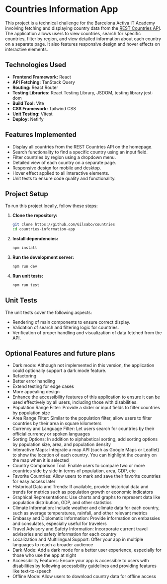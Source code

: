 # Countries Information App

This project is a technical challenge for the Barcelona Activa IT Academy involving fetching and displaying country data from the [REST Countries API](https://restcountries.com/). The application allows users to view countries, search for specific countries, filter by region, and view detailed information about each country on a separate page. It also features responsive design and hover effects on interactive elements.

## Technologies Used

- **Frontend Framework:** React
- **API Fetching:** TanStack Query
- **Routing:** React Router
- **Testing Libraries:** React Testing Library, JSDOM, testing library jest-dom
- **Build Tool:** Vite
- **CSS Framework:** Tailwind CSS
- **Unit Testing:** Vitest
- **Deploy:** Netlify

## Features Implemented

- Display all countries from the REST Countries API on the homepage.
- Search functionality to find a specific country using an input field.
- Filter countries by region using a dropdown menu.
- Detailed view of each country on a separate page.
- Responsive design for mobile and desktop.
- Hover effect applied to all interactive elements.
- Unit tests to ensure code quality and functionality.

## Project Setup

To run this project locally, follow these steps:

1. **Clone the repository:**

   ```bash
   git clone https://github.com/Gilsabo/countries
   cd countries-information-app

2. **Install dependencies:**

   ```bash
   npm install
   
3. **Run the development server:**
   
   ```bash
   npm run dev
   
4. **Run unit tests:**

   ```bash
   npm run test

## Unit Tests

The unit tests cover the following aspects:

- Rendering of main components to ensure correct display.
- Validation of search and filtering logic for countries.
- Verification of proper handling and visualization of data fetched from the API.

## Optional Features and future plans

- Dark mode: Although not implemented in this version, the application could optionally support a dark mode feature.
- Refactoring
- Better error handling
- Extend testing for edge cases
- More appealing design
- Enhance the accessibility features of this application to ensure it can be used effectively by all users, including those with disabilities.
- Population Range Filter: Provide a slider or input fields to filter countries by population size
- Area Range Filter: Similar to the population filter, allow users to filter countries by their area in square kilometers
- Currency and Language Filter: Let users search for countries by their official currency or spoken languages
- Sorting Options: In addition to alphabetical sorting, add sorting options by population size, area, and population density
- Interactive Maps: Integrate a map API (such as Google Maps or Leaflet) to show the location of each country. You can highlight the country on the map when it is selected
- Country Comparison Tool: Enable users to compare two or more countries side by side in terms of population, area, GDP, etc
- Favorite Countries: Allow users to mark and save their favorite countries for easy access later
- Historical Data and Trends: If available, provide historical data and trends for metrics such as population growth or economic indicators
- Graphical Representations: Use charts and graphs to represent data like population distribution, GDP, and other statistics
- Climate Information: Include weather and climate data for each country, such as average temperatures, rainfall, and other relevant metrics
- Embassy and Diplomatic Information: Provide information on embassies and consulates, especially useful for travelers
- Travel Advisory and Safety Information: Incorporate current travel advisories and safety information for each country
- Localization and Multilingual Support: Offer your app in multiple languages to reach a broader audience
- Dark Mode: Add a dark mode for a better user experience, especially for those who use the app at night
- Accessibility Features: Ensure your app is accessible to users with disabilities by following accessibility guidelines and providing features like text-to-speech
- Offline Mode: Allow users to download country data for offline access
